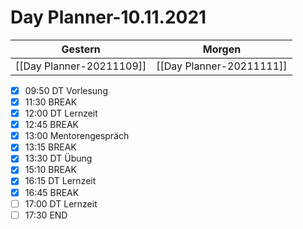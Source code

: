 
Day Planner-10.11.2021
======================
  
| Gestern | Morgen |  
| ------- | ------ |  
| [[Day Planner-20211109]] | [[Day Planner-20211111]] |  
- [x] 09:50 DT Vorlesung
- [x] 11:30 BREAK
- [x] 12:00 DT Lernzeit
- [x] 12:45 BREAK
- [x] 13:00 Mentorengespräch
- [x] 13:15 BREAK
- [x] 13:30 DT Übung
- [x] 15:10 BREAK
- [x] 16:15 DT Lernzeit
- [x] 16:45 BREAK
- [ ] 17:00 DT Lernzeit
- [ ] 17:30 END